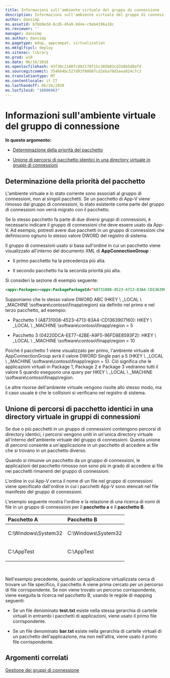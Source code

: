 ```yaml
---
title: Informazioni sull'ambiente virtuale del gruppo di connessione
description: Informazioni sull'ambiente virtuale del gruppo di connessione
author: dansimp
ms.assetid: b7bb0e3d-8cd5-45a9-b84e-c9ab4196a18c
ms.reviewer: ''
manager: dansimp
ms.author: dansimp
ms.pagetype: mdop, appcompat, virtualization
ms.mktglfcycl: deploy
ms.sitesec: library
ms.prod: w10
ms.date: 06/16/2016
ms.openlocfilehash: 43f30c2100fc982170f15c305b03cd338b5d8afd
ms.sourcegitcommit: 354664bc527d93f80687cd2eba70d1eea024c7c3
ms.translationtype: MT
ms.contentlocale: it-IT
ms.lasthandoff: 06/26/2020
ms.locfileid: "10806063"
---
```

# Informazioni sull'ambiente virtuale del gruppo di connessione


**In questo argomento:**

-   [Determinazione della priorità del pacchetto](#bkmk-pkg-priority-deter)

-   [Unione di percorsi di pacchetto identici in una directory virtuale in gruppi di connessioni](#bkmk-merged-root-ve-exp)

## <a href="" id="bkmk-pkg-priority-deter"></a>Determinazione della priorità del pacchetto


L'ambiente virtuale e lo stato corrente sono associati al gruppo di connessioni, non ai singoli pacchetti. Se un pacchetto di App-V viene rimosso dal gruppo di connessioni, lo stato esistente come parte del gruppo di connessioni non verrà migrato con il pacchetto.

Se lo stesso pacchetto fa parte di due diversi gruppi di connessioni, è necessario indicare il gruppo di connessioni che deve essere usato da App-V. Ad esempio, potresti avere due pacchetti in un gruppo di connessioni che definiscono ognuno lo stesso valore DWORD del registro di sistema.

Il gruppo di connessioni usato si basa sull'ordine in cui un pacchetto viene visualizzato all'interno del documento XML di **AppConnectionGroup** :

-   Il primo pacchetto ha la precedenza più alta.

-   Il secondo pacchetto ha la seconda priorità più alta.

Si consideri la sezione di esempio seguente:

```xml
<appv:Packages><appv:PackagePackageId="A8731008-4523-4713-83A4-CD1363907160"VersionId="E889951B-7F30-418B-A69C-B37283BC0DB9"/><appv:PackagePackageId="1DC709C8-309F-4AB4-BD47-F75926D04276"VersionId="01F1943B-C778-40AD-BFAD-AC34A695DF3C"/><appv:PackagePackageId="04220DCA-EE77-42BE-A9F5-96FD8E8593F2"VersionId="E15EFFE9-043D-4C01-BC52-AD2BD1E8BAFA"/></appv:Packages>
```

Supponiamo che lo stesso valore DWORD ABC (HKEY \ _LOCAL \ _MACHINE \\software\\contoso\\finapp\\region) sia definito nel primo e nel terzo pacchetto, ad esempio:

-   Pacchetto 1 (A8731008-4523-4713-83A4-CD1363907160): HKEY \ _LOCAL \ _MACHINE \\software\\contoso\\finapp\\region = 5

-   Pacchetto 3 (04220DCA-EE77-42BE-A9F5-96FD8E8593F2): HKEY \ _LOCAL \ _MACHINE \\software\\contoso\\finapp\\region = 10

Poiché il pacchetto 1 viene visualizzato per primo, l'ambiente virtuale di AppConnectionGroup avrà il valore DWORD Single pari a 5 (HKEY \ _LOCAL \ _MACHINE \\software\\contoso\\finapp\\region = 5). Ciò significa che le applicazioni virtuali in Package 1, Package 2 e Package 3 vedranno tutti il valore 5 quando eseguono una query per HKEY \ _LOCAL \ _MACHINE \\software\\contoso\\finapp\\region.

Le altre risorse dell'ambiente virtuale vengono risolte allo stesso modo, ma il caso usuale è che le collisioni si verificano nel registro di sistema.

## <a href="" id="bkmk-merged-root-ve-exp"></a>Unione di percorsi di pacchetto identici in una directory virtuale in gruppi di connessioni


Se due o più pacchetti in un gruppo di connessioni contengono percorsi di directory identici, i percorsi vengono uniti in un'unica directory virtuale all'interno dell'ambiente virtuale del gruppo di connessioni. Questa unione di percorsi consente a un'applicazione in un pacchetto di accedere ai file che si trovano in un pacchetto diverso.

Quando si rimuove un pacchetto da un gruppo di connessioni, le applicazioni del pacchetto rimosso non sono più in grado di accedere ai file nei pacchetti rimanenti del gruppo di connessioni.

L'ordine in cui App-V cerca il nome di un file nel gruppo di connessioni viene specificato dall'ordine in cui i pacchetti App-V sono elencati nel file manifesto del gruppo di connessioni.

L'esempio seguente mostra l'ordine e la relazione di una ricerca di nomi di file in un gruppo di connessioni per il **pacchetto a** e il **pacchetto B**.

<table>
<colgroup>
<col width="50%" />
<col width="50%" />
</colgroup>
<thead>
<tr class="header">
<th align="left">Pacchetto A</th>
<th align="left">Pacchetto B</th>
</tr>
</thead>
<tbody>
<tr class="odd">
<td align="left"><p>C:\Windows\System32</p></td>
<td align="left"><p>C:\Windows\System32</p></td>
</tr>
<tr class="even">
<td align="left"><p>C:\AppTest</p></td>
<td align="left"><p>C:\AppTest</p></td>
</tr>
</tbody>
</table>

 

Nell'esempio precedente, quando un'applicazione virtualizzata cerca di trovare un file specifico, il pacchetto A viene prima cercato per un percorso di file corrispondente. Se non viene trovato un percorso corrispondente, viene eseguita la ricerca nel pacchetto B, usando le regole di mapping seguenti:

-   Se un file denominato **test.txt** esiste nella stessa gerarchia di cartelle virtuali in entrambi i pacchetti di applicazioni, viene usato il primo file corrispondente.

-   Se un file denominato **bar.txt** esiste nella gerarchia di cartelle virtuali di un pacchetto dell'applicazione, ma non nell'altra, viene usato il primo file corrispondente.






## Argomenti correlati


[Gestione dei gruppi di connessione](managing-connection-groups51.md)

 

 





